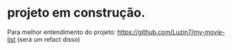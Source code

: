 # projeto em construção.

Para melhor entendimento do projeto: https://github.com/Luzin7/my-movie-list (será um refact disso)
